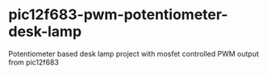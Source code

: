 # pic12f683-pwm-potentiometer-desk-lamp
Potentiometer based desk lamp project with mosfet controlled PWM output from pic12f683
